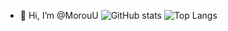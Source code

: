 - 👋 Hi, I’m @MorouU
![GitHub stats](https://github-readme-stats.vercel.app/api?username=morouu&show_icons=true&theme=radical&hide_title=true)
![Top Langs](https://github-readme-stats.vercel.app/api/top-langs/?username=morouu&layout=compact&theme=radical)
